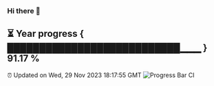 ### Hi there 👋
⏳ Year progress { ███████████████████████████▁▁▁ } 91.17 %
---
⏰ Updated on Wed, 29 Nov 2023 18:17:55 GMT
![Progress Bar CI](https://github.com/liununu/liununu/workflows/Progress%20Bar%20CI/badge.svg)
